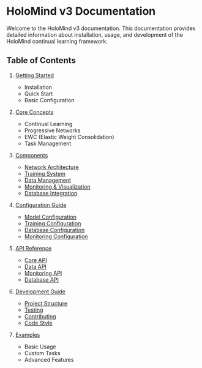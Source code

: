 # HoloMind v3 Documentation

Welcome to the HoloMind v3 documentation. This documentation provides detailed information about installation, usage, and development of the HoloMind continual learning framework.

## Table of Contents

1. [Getting Started](getting_started.md)
   - Installation
   - Quick Start
   - Basic Configuration

2. [Core Concepts](core_concepts.md)
   - Continual Learning
   - Progressive Networks
   - EWC (Elastic Weight Consolidation)
   - Task Management

3. [Components](components/README.md)
   - [Network Architecture](components/network.md)
   - [Training System](components/training.md)
   - [Data Management](components/data.md)
   - [Monitoring & Visualization](components/monitoring.md)
   - [Database Integration](components/database.md)

4. [Configuration Guide](configuration/README.md)
   - [Model Configuration](configuration/model.md)
   - [Training Configuration](configuration/training.md)
   - [Database Configuration](configuration/database.md)
   - [Monitoring Configuration](configuration/monitoring.md)

5. [API Reference](api/README.md)
   - [Core API](api/core.md)
   - [Data API](api/data.md)
   - [Monitoring API](api/monitoring.md)
   - [Database API](api/database.md)

6. [Development Guide](development/README.md)
   - [Project Structure](development/structure.md)
   - [Testing](development/testing.md)
   - [Contributing](development/contributing.md)
   - [Code Style](development/code_style.md)

7. [Examples](examples/README.md)
   - Basic Usage
   - Custom Tasks
   - Advanced Features 